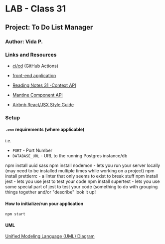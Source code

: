 # LAB - Class 31

## Project: To Do List Manager

### Author: Vida P.

### Links and Resources

- [ci/cd](https://github.com/Vida-1/todo-app/actions/new) (GitHub Actions)

<!--- [back-end server url](http://xyz.com) (when applicable) -->
- [front-end application](https://vida-1.github.io/todo-app/)

- [Reading Notes 31 -Context API](https://vida-1.github.io/reading-notes/read31_401.html)
- [Mantine Component API](https://mantine.dev/pages/getting-started/)
- [Airbnb React/JSX Style Guide](https://airbnb.io/javascript/react/)

### Setup

#### `.env` requirements (where applicable)

i.e.

- `PORT` - Port Number
- `DATABASE_URL` - URL to the running Postgres instance/db

npm install uuid sass
npm install nodemon - lets you run your server locally (may need to be installed multiple times while working on a project)
npm install prettierrc - a linter that only seems to exist to break stuff
npm install jest - lets you use jest to test your code
npm install supertest - lets you use some special part of jest to test your code (something to do with grouping things together and/or "describe" look it up!

#### How to initialize/run your application

`npm start`

<!-- #### How to use your library (where applicable) 

#### Tests

- How do you run tests?
- Any tests of note?
- Describe any tests that you did not complete, skipped, etc -->

#### UML

[Unified Modeling Language (UML) Diagram](./lab31UML.jpg)
